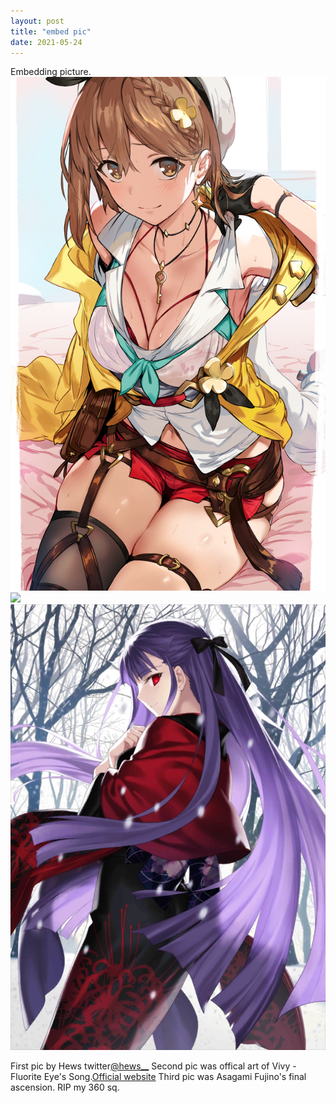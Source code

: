```yaml
---
layout: post
title: "embed pic"
date: 2021-05-24
---
```

Embedding picture.<br>
<a href="#img1"><img src="/images/86921342_p0.png"></a>
<a href="#" class="lightbox" id="img1"><span style="background-image: url('/images/86921342_p0.png')"></span></a><br>
<a href="#img2"><img src="https://vivy-portal.com/assets/img/top/main/kv3_pc.jpg"></a>
<a href="#_" class="lightbox" id="img2"><span style="background-image: url('https://vivy-portal.com/assets/img/top/main/kv3_pc.jpg')"></span></a>
<a href="#img3"><img src="/images/Asagami Fujino_4.png/"></a>
<a href="#_" class="lightbox" id="img3"><span style="background-image: url('/images/Asagami Fujino_4.png')"></span></a>
<!-- The "picture.jpg" file is located in the images folder at the root of the current web; whereas <br> is enter or line break in html
 the href="#/#_" used depend if u want closing lightbox and back to top or not if yes use the earlier1--> 
<div class="body2">
First pic by Hews twitter<a href="https://twitter.com/hews__">@hews__</a>
Second pic was offical art of Vivy -Fluorite Eye's Song.<a href="https://vivy-portal.com/">Official website</a>
Third pic was Asagami Fujino's final ascension. RIP my 360 sq.
</div>
